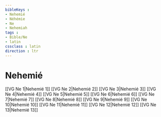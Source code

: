 ```yaml
---
bibleKeys : 
- Nehemié
- Néhémie
- Ne
- Nehemiah
tags : 
- Bible/Ne
- latin
cssclass : latin
direction : ltr
---
```


# Nehemié

[[VG Ne 1|Nehemié 1]]
[[VG Ne 2|Nehemié 2]]
[[VG Ne 3|Nehemié 3]]
[[VG Ne 4|Nehemié 4]]
[[VG Ne 5|Nehemié 5]]
[[VG Ne 6|Nehemié 6]]
[[VG Ne 7|Nehemié 7]]
[[VG Ne 8|Nehemié 8]]
[[VG Ne 9|Nehemié 9]]
[[VG Ne 10|Nehemié 10]]
[[VG Ne 11|Nehemié 11]]
[[VG Ne 12|Nehemié 12]]
[[VG Ne 13|Nehemié 13]]

